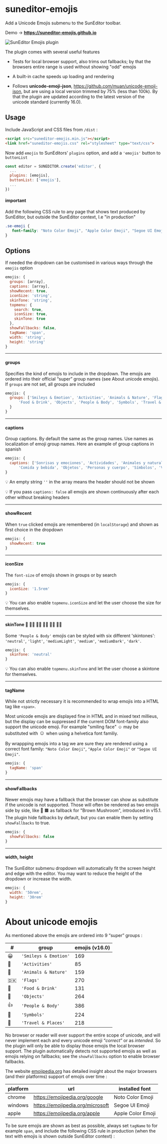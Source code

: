 # suneditor-emojis

Add a Unicode Emojis submenu to the SunEditor toolbar.

Demo -> **https://suneditor-emojis.github.io**

![SunEditor Emojis plugin](assets/suneditor-emojis-sample.png)

The plugin comes with several useful features 

- Tests for local browser support, also trims out fallbacks; by that the browsers entire range is used 
without showing "odd" emojis

- A built-in cache speeds up loading and rendering 

- Follows <b>unicode-emoji-json</b>, <a href="https://github.com/muan/unicode-emoji-json">https://github.com/muan/unicode-emoji-json</a>, 
but are using a local version trimmed by 75% (less than 100k). By that the plugin are updated according to the latest version of the unicode standard (currently 16.0). 

## Usage
Include JavaScript and CSS files from ```/dist``` :
```html
<script src="suneditor-emojis.min.js"></script>
<link href="suneditor-emojis.css" rel="stylesheet" type="text/css">
```
Now add ```emojis``` to SunEditors' ```plugins``` option, and add a ```'emojis'``` button to ```buttonList```  
```javascript
const editor = SUNEDITOR.create('editor', {
  ...     
  plugins: [emojis],
  buttonList: ['emojis'],
  ...
})  
```
#### important
Add the following CSS rule to any page that shows text produced by SunEditor, but outside the SunEditor context, I.e "in production" 

```css
.se-emoji {
   font-family: "Noto Color Emoji", "Apple Color Emoji", "Segoe UI Emoji";
}
```

## Options
If needed the dropdown can be customised in various ways through the ```emojis``` option

```javascript
emojis: {
  groups: [array],
  captions: [array],
  showRecent: true,
  iconSize: 'string',
  skinTone: 'string',
  topmenu: {
    search: true,
    iconSize: true,
    skinTone: true
  },
  showFallbacks: false,
  tagName: 'span',
  width: 'string',
  height: 'string'
}
```
<hr>

#### groups

Specifies the kind of emojis to include in the dropdown. The emojis are ordered into their official <q>super</q> 
group names (see About unicode emojis). If ```groups``` are not set, all groups are included

```javascript
emojis: {
  groups: ['Smileys & Emotion', 'Activities', 'Animals & Nature', 'Flags', 
      'Food & Drink', 'Objects', 'People & Body', 'Symbols', 'Travel & Places']
  }       
}
```
<hr>

#### captions
Group captions. By default the same as the group names. Use names as localization of emoji group names. Here an example of group captions in spanish 
```javascript
emojis: {
  captions: ['Sonrisas y emociones', 'Actividades', 'Animales y naturaleza', 'Banderas',	
      'Comida y bebida', 'Objetos', 'Personas y cuerpo', 'Símbolos', 'Viajes y lugares']
}
```
💡 An empty string ```''``` in the array means the header should not be shown

💡 If you pass ```captions: false``` all emojis are shown continuously after each other without breaking headers

<hr>

#### showRecent
When ```true``` clicked emojis are remembered (in ```localStorage```) and shown as first choice in the dropdown

```javascript
emojis: {
  showRecent: true
}
```

<hr>

#### iconSize
The ```font-size``` of emojis shown in groups or by search

```javascript
emojis: {
  iconSize: '1.5rem'
}
```

💡 You can also enable ```topmenu.iconSize``` and let the user choose the size for themselves.


<hr>

#### skinTone 🖖 🖖🏻 🖖🏼 🖖🏽 🖖🏾 🖖🏿
Some ```'People & Body'``` emojis can be styled with six different 'skintones': 
```'neutral'```, ```'light'```, ```'mediumLight'```, ```'medium'```, ```'mediumDark'```, 
```'dark'```. 

```javascript
emojis: {
  skinTone: 'neutral'
}
```

💡 You can also enable ```topmenu.skinTone``` and let the user choose a skintone for themselves.


<hr>

#### tagName
While not strictly necessary it is recommended to wrap emojis into a HTML tag like ```<span>```. 

Most unicode emojis are displayed fine in HTML and in mixed text millieus, but the display can be suppressed
if the current DOM font-family also support the unicode emoji. For example 
"smiling face" <span style='font-family: "Noto Color Emoji", "Apple Color Emoji", "Segoe UI Emoji";'>☺️</span> 
may be substituted with <span style="font-size:large;">☺️</span> when using a helvetica font familiy.

By wrappping emojis into a tag we are sure they are rendered using a correct font family: 
```"Noto Color Emoji"```, ```"Apple Color Emoji"``` or ```"Segoe UI Emoji"```.


```javascript
emojis: {
  tagName: 'span'
}
```

<hr>

#### showFallbacks
Newer emojis may have a fallback that the browser can show as substitute if the unicode is not supported.
Those will often be rendered as two emojis side by side, like 🍄 🟫 as fallback for 
"Brown Mushroom", introduced in v15.1. The plugin hide fallbacks by default, but you can enable them by setting ```showFallbacks``` to true.

```javascript
emojis: {
  showFallbacks: false
}
```

<hr>

#### width, height
The SunEditor submenu dropdown will automatically fit the screen height and edge with the editor. 
You may want to reduce the height of the dropdown or increase the width. 

```javascript
emojis: {
  width: '50rem',
  height: '30rem'
}
```

# About unicode emojis
As mentioned above the emojis are ordered into 9 <q>super</q> groups :

| # | group | emojis (v16.0)
--- | --- | --- | 
😀 | ```'Smileys & Emotion'``` | 169
🎯 | ```'Activities'``` | 85
🦓 | ```'Animals & Nature'``` | 159
🇩🇰 | ```'Flags'``` | 270
🍷 | ```'Food & Drink'``` | 131
👑 | ```'Objects'``` | 264
👍 | ```'People & Body'``` | 386
🚫 | ```'Symbols'``` | 224
🚀 | ```'Travel & Places'``` | 218

No browser or reader will ever support the entire scope of unicode, and will never implement
each and every unicode emoji <q><em>correct</em></q> or as <em>intended</em>. So the plugin will only be able 
to display those emojis the local browser support. The plugin automatically detects not supported emojis as well as emojis relying on fallbacks; see the ```showFallbacks``` option to enable browser fallbacks.

The website <a href="https://emojipedia.org">emojipedia.org</a> has detailed insight about the major browsers (and their platforms) support of emojis over time :

| platform | url | installed font
--- | --- | --- |
chrome | https://emojipedia.org/google | Noto Color Emoji
windows | https://emojipedia.org/microsoft | Segoe UI Emoji
apple | https://emojipedia.org/apple | Apple Color Emoji

To be sure emojis are shown as best as possible, always set ```tagName``` to for example ```span```, and include the following CSS rule in production (when the text with emojis is shown outside SunEditor context) :

